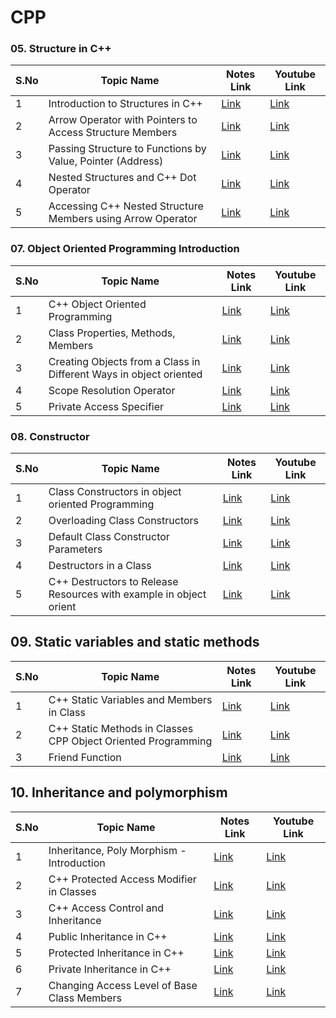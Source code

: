 # CPP

### 05. Structure in C++

S.No | Topic Name | Notes Link | Youtube Link
-----|------------| -----------| ----------|
1 | Introduction to Structures in C++ | [Link](https://github.com/gss-coder/CPP/tree/main/05-Struct's) | [Link](https://www.youtube.com/watch?v=6gg9Xlv35-I&list=PLfVsf4Bjg79Cu5MYkyJ-u4SyQmMhFeC1C&index=41)
2 | Arrow Operator with Pointers to Access Structure Members | [Link](https://github.com/gss-coder/CPP/tree/main/05-Struct's) | [Link](https://www.youtube.com/watch?v=jH2b6bKgrhs&list=PLfVsf4Bjg79Cu5MYkyJ-u4SyQmMhFeC1C&index=42)
3 | Passing Structure to Functions by Value, Pointer (Address) | [Link](https://github.com/gss-coder/CPP/tree/main/05-Struct's) | [Link](https://www.youtube.com/watch?v=lVRtKPvgvTs&list=PLfVsf4Bjg79Cu5MYkyJ-u4SyQmMhFeC1C&index=43)
4 | Nested Structures and C++ Dot Operator | [Link](https://github.com/gss-coder/CPP/tree/main/05-Struct's) | [Link](https://www.youtube.com/watch?v=MaTv85P2nnQ&list=PLfVsf4Bjg79Cu5MYkyJ-u4SyQmMhFeC1C&index=44)
5 | Accessing C++ Nested Structure Members using Arrow Operator | [Link](https://github.com/gss-coder/CPP/tree/main/05-Struct's) | [Link](https://www.youtube.com/watch?v=EUx9pyGuf-4&list=PLfVsf4Bjg79Cu5MYkyJ-u4SyQmMhFeC1C&index=45)

### 07. Object Oriented Programming Introduction

S.No | Topic Name | Notes Link | Youtube Link
-----|------------| -----------| ----------|
1 | C++ Object Oriented Programming | [Link](https://github.com/gss-coder/CPP/tree/main/07-Object%20Oriented%20Programming) | [Link](https://www.youtube.com/watch?v=xnh7ip5gpzc&list=PLfVsf4Bjg79Cu5MYkyJ-u4SyQmMhFeC1C&index=56)
2 | Class Properties, Methods, Members | [Link](https://github.com/gss-coder/CPP/tree/main/07-Object%20Oriented%20Programming) | [Link](https://www.youtube.com/watch?v=qnCRKjPTnHM&list=PLfVsf4Bjg79Cu5MYkyJ-u4SyQmMhFeC1C&index=57)
3 | Creating Objects from a Class in Different Ways in object oriented  | [Link](https://github.com/gss-coder/CPP/tree/main/07-Object%20Oriented%20Programming) | [Link](https://www.youtube.com/watch?v=BsYvWqDihGU&list=PLfVsf4Bjg79Cu5MYkyJ-u4SyQmMhFeC1C&index=58)
4 | Scope Resolution Operator | [Link](https://github.com/gss-coder/CPP/tree/main/07-Object%20Oriented%20Programming) | [Link](https://www.youtube.com/watch?v=59fy7la7yEI&list=PLfVsf4Bjg79Cu5MYkyJ-u4SyQmMhFeC1C&index=59)
5 | Private Access Specifier | [Link](https://github.com/gss-coder/CPP/tree/main/07-Object%20Oriented%20Programming) | [Link](https://www.youtube.com/watch?v=6QHkXmLhY-g&list=PLfVsf4Bjg79Cu5MYkyJ-u4SyQmMhFeC1C&index=60)

### 08. Constructor 


S.No | Topic Name | Notes Link | Youtube Link
-----|------------| -----------| ----------|
1 | Class Constructors in object oriented Programming| [Link](https://github.com/gss-coder/CPP/tree/main/08-Constructor) | [Link](https://www.youtube.com/watch?v=CyTSm0sUgi4&list=PLfVsf4Bjg79Cu5MYkyJ-u4SyQmMhFeC1C&index=61)
2 | Overloading Class Constructors | [Link](https://github.com/gss-coder/CPP/tree/main/08-Constructor) | [Link](https://www.youtube.com/watch?v=bk11sI0KoWk&list=PLfVsf4Bjg79Cu5MYkyJ-u4SyQmMhFeC1C&index=62)
3 | Default Class Constructor Parameters | [Link](https://github.com/gss-coder/CPP/tree/main/08-Constructor) | [Link](https://www.youtube.com/watch?v=0Gcy49Gin_k&list=PLfVsf4Bjg79Cu5MYkyJ-u4SyQmMhFeC1C&index=63)
4 | Destructors in a Class | [Link](https://github.com/gss-coder/CPP/tree/main/08-Constructor) | [Link](https://www.youtube.com/watch?v=Egm6DIiHTC4&list=PLfVsf4Bjg79Cu5MYkyJ-u4SyQmMhFeC1C&index=64)
5 | C++ Destructors to Release Resources with example in object orient| [Link](https://github.com/gss-coder/CPP/tree/main/08-Constructor) | [Link](https://www.youtube.com/watch?v=ZvWUHWvueQk&list=PLfVsf4Bjg79Cu5MYkyJ-u4SyQmMhFeC1C&index=65)


## 09. Static variables and static methods

S.No | Topic Name | Notes Link | Youtube Link
-----|------------| -----------| ----------|
1 | C++ Static Variables and Members in Class | [Link](https://github.com/gss-coder/CPP/tree/main/09-Static%20variable%20%20and%20methods) | [Link](https://www.youtube.com/watch?v=-WRllQLW8RE&list=PLfVsf4Bjg79Cu5MYkyJ-u4SyQmMhFeC1C&index=66)
2 | C++ Static Methods in Classes CPP Object Oriented Programming | [Link](https://github.com/gss-coder/CPP/tree/main/09-Static%20variable%20%20and%20methods) | [Link](https://www.youtube.com/watch?v=u-lQOQvzBuY&list=PLfVsf4Bjg79Cu5MYkyJ-u4SyQmMhFeC1C&index=67)
3 | Friend Function | [Link](https://github.com/gss-coder/CPP/tree/main/09-Static%20variable%20%20and%20methods) | [Link](https://www.youtube.com/watch?v=FErlySnTBWc&list=PLfVsf4Bjg79Cu5MYkyJ-u4SyQmMhFeC1C&index=68)


## 10. Inheritance and polymorphism

S.No | Topic Name | Notes Link | Youtube Link
-----|------------| -----------| ----------|
1 | Inheritance, Poly Morphism - Introduction | [Link](https://github.com/gss-coder/CPP/tree/main/10-Inheritance%20%26%20Polymorphism) | [Link](https://www.youtube.com/watch?v=zsqhrxlp-Fo&list=PLfVsf4Bjg79Cu5MYkyJ-u4SyQmMhFeC1C&index=69)
2 | C++ Protected Access Modifier in Classes | [Link](https://github.com/gss-coder/CPP/tree/main/10-Inheritance%20%26%20Polymorphism) | [Link](https://www.youtube.com/watch?v=nW0hf2-jaIM&list=PLfVsf4Bjg79Cu5MYkyJ-u4SyQmMhFeC1C&index=70)
3 | C++ Access Control and Inheritance | [Link](https://github.com/gss-coder/CPP/tree/main/10-Inheritance%20%26%20Polymorphism) | [Link](https://www.youtube.com/watch?v=XRlo8aOUvyU&list=PLfVsf4Bjg79Cu5MYkyJ-u4SyQmMhFeC1C&index=71)
4 | Public Inheritance in C++ | [Link](https://github.com/gss-coder/CPP/tree/main/10-Inheritance%20%26%20Polymorphism) | [Link](https://www.youtube.com/watch?v=q8EUCNAsn6E&list=PLfVsf4Bjg79Cu5MYkyJ-u4SyQmMhFeC1C&index=72)
5 | Protected Inheritance in C++ | [Link](https://github.com/gss-coder/CPP/tree/main/10-Inheritance%20%26%20Polymorphism) | [Link](https://www.youtube.com/watch?v=ClUQXuwxyH8&list=PLfVsf4Bjg79Cu5MYkyJ-u4SyQmMhFeC1C&index=73)
6 | Private Inheritance in C++ | [Link](https://github.com/gss-coder/CPP/tree/main/10-Inheritance%20%26%20Polymorphism) | [Link](https://www.youtube.com/watch?v=reWA2RBdFAw&list=PLfVsf4Bjg79Cu5MYkyJ-u4SyQmMhFeC1C&index=74)
7 | Changing Access Level of Base Class Members | [Link](https://github.com/gss-coder/CPP/tree/main/10-Inheritance%20%26%20Polymorphism) | [Link](https://www.youtube.com/watch?v=reWA2RBdFAw&list=PLfVsf4Bjg79Cu5MYkyJ-u4SyQmMhFeC1C&index=74)











